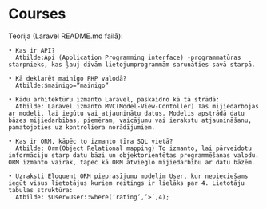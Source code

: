 # Courses

Teorija (Laravel README.md failā):

    • Kas ir API? 
      Atbilde:Api (Application Programming interface) -programmatūras starpnieks, kas ļauj divām lietojumprogrammām sarunāties savā starpā.
      
    • Kā deklarēt mainīgo PHP valodā?
      Atbilde:$mainigo=”mainigo”
      
    • Kādu arhitektūru izmanto Laravel, paskaidro kā tā strādā:
      Atbilde: Laravel izmanto MVC(Model-View-Contoller) Tas mijiedarbojas ar modeli, lai iegūtu vai atjauninātu datus. Modelis apstrādā datu bāzes mijiedarbības, piemēram, vaicājumu vai ierakstu atjaunināšanu, pamatojoties uz kontroliera norādījumiem.
      
    • Kas ir ORM, kāpēc to izmanto tīra SQL vietā?
      Atbilde: Orm(Object Relational mapping) To izmanto, lai pārveidotu informāciju starp datu bāzi un objektorientētas programmēšanas valodu. ORM izmanto vairak, tapec kā ORM atvieglo mijiedarbību ar datu bāzēm.
      
    • Uzraksti Eloquent ORM pieprasījumu modelim User, kur nepieciešams iegūt visus lietotājus kuriem reitings ir lielāks par 4. Lietotāju tabulas struktūra:
      Atbilde: $User=User::where(‘rating’,’>’,4);
